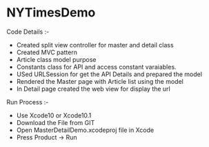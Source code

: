# NYTimesDemo

Code Details :-

* Created split view controller for master and detail class
* Created MVC pattern
* Article class model purpose
* Constants class for API and access constant varaiables.
* USed URLSession for get the API Details and prepared the model
* Rendered the Master page with Article list using the model
* In Detail page created the web view for display the url

Run Process :-

* Use Xcode10 or Xcode10.1
* Download the File from GIT
* Open MasterDetailDemo.xcodeproj file in Xcode
* Press Product -> Run
